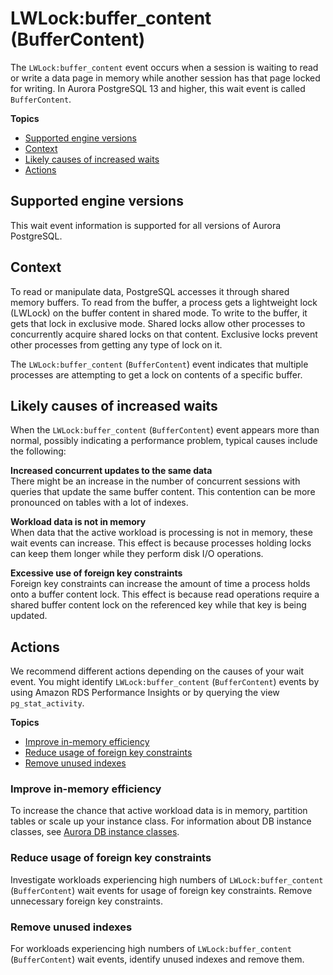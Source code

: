 # LWLock:buffer\_content \(BufferContent\)<a name="apg-waits.lockbuffercontent"></a>

The `LWLock:buffer_content` event occurs when a session is waiting to read or write a data page in memory while another session has that page locked for writing\. In Aurora PostgreSQL 13 and higher, this wait event is called `BufferContent`\.

**Topics**
+ [Supported engine versions](#apg-waits.lockbuffercontent.context.supported)
+ [Context](#apg-waits.lockbuffercontent.context)
+ [Likely causes of increased waits](#apg-waits.lockbuffercontent.causes)
+ [Actions](#apg-waits.lockbuffercontent.actions)

## Supported engine versions<a name="apg-waits.lockbuffercontent.context.supported"></a>

This wait event information is supported for all versions of Aurora PostgreSQL\.

## Context<a name="apg-waits.lockbuffercontent.context"></a>

To read or manipulate data, PostgreSQL accesses it through shared memory buffers\. To read from the buffer, a process gets a lightweight lock \(LWLock\) on the buffer content in shared mode\. To write to the buffer, it gets that lock in exclusive mode\. Shared locks allow other processes to concurrently acquire shared locks on that content\. Exclusive locks prevent other processes from getting any type of lock on it\.

The `LWLock:buffer_content` \(`BufferContent`\) event indicates that multiple processes are attempting to get a lock on contents of a specific buffer\.

## Likely causes of increased waits<a name="apg-waits.lockbuffercontent.causes"></a>

When the `LWLock:buffer_content` \(`BufferContent`\) event appears more than normal, possibly indicating a performance problem, typical causes include the following:

**Increased concurrent updates to the same data**  
There might be an increase in the number of concurrent sessions with queries that update the same buffer content\. This contention can be more pronounced on tables with a lot of indexes\.

**Workload data is not in memory**  
When data that the active workload is processing is not in memory, these wait events can increase\. This effect is because processes holding locks can keep them longer while they perform disk I/O operations\.

**Excessive use of foreign key constraints**  
Foreign key constraints can increase the amount of time a process holds onto a buffer content lock\. This effect is because read operations require a shared buffer content lock on the referenced key while that key is being updated\.

## Actions<a name="apg-waits.lockbuffercontent.actions"></a>

We recommend different actions depending on the causes of your wait event\. You might identify `LWLock:buffer_content` \(`BufferContent`\) events by using Amazon RDS Performance Insights or by querying the view `pg_stat_activity`\.

**Topics**
+ [Improve in\-memory efficiency](#apg-waits.lockbuffercontent.actions.in-memory)
+ [Reduce usage of foreign key constraints](#apg-waits.lockbuffercontent.actions.foreignkey)
+ [Remove unused indexes](#apg-waits.lockbuffercontent.actions.indexes)

### Improve in\-memory efficiency<a name="apg-waits.lockbuffercontent.actions.in-memory"></a>

To increase the chance that active workload data is in memory, partition tables or scale up your instance class\. For information about DB instance classes, see [Aurora DB instance classes](Concepts.DBInstanceClass.md)\.

### Reduce usage of foreign key constraints<a name="apg-waits.lockbuffercontent.actions.foreignkey"></a>

Investigate workloads experiencing high numbers of `LWLock:buffer_content` \(`BufferContent`\) wait events for usage of foreign key constraints\. Remove unnecessary foreign key constraints\.

### Remove unused indexes<a name="apg-waits.lockbuffercontent.actions.indexes"></a>

For workloads experiencing high numbers of `LWLock:buffer_content` \(`BufferContent`\) wait events, identify unused indexes and remove them\.